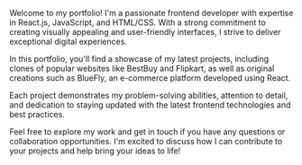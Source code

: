 Welcome to my portfolio! I'm a passionate frontend developer with expertise in React.js, JavaScript, and HTML/CSS. With a strong commitment to creating visually appealing and user-friendly interfaces, I strive to deliver exceptional digital experiences.

In this portfolio, you'll find a showcase of my latest projects, including clones of popular websites like BestBuy and Flipkart, as well as original creations such as BlueFly, an e-commerce platform developed using React.

Each project demonstrates my problem-solving abilities, attention to detail, and dedication to staying updated with the latest frontend technologies and best practices.

Feel free to explore my work and get in touch if you have any questions or collaboration opportunities. I'm excited to discuss how I can contribute to your projects and help bring your ideas to life!
